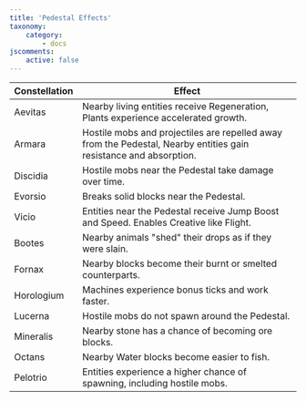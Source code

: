 ```yaml
---
title: 'Pedestal Effects'
taxonomy:
    category:
        - docs
jscomments:
    active: false
---
```


| Constellation | Effect | 
|---|---|
| Aevitas | Nearby living entities receive Regeneration, Plants experience accelerated growth. |
| Armara | Hostile mobs and projectiles are repelled away from the Pedestal, Nearby entities gain resistance and absorption. |
| Discidia | Hostile mobs near the Pedestal take damage over time. |
| Evorsio | Breaks solid blocks near the Pedestal. |
| Vicio | Entities near the Pedestal receive Jump Boost and Speed. Enables Creative like Flight. |
| Bootes | Nearby animals "shed" their drops as if they were slain. |
| Fornax | Nearby blocks become their burnt or smelted counterparts. |
| Horologium | Machines experience bonus ticks and work faster. |
| Lucerna | Hostile mobs do not spawn around the Pedestal. |
| Mineralis | Nearby stone has a chance of becoming ore blocks. |
| Octans | Nearby Water blocks become easier to fish. |
| Pelotrio | Entities experience a higher chance of spawning, including hostile mobs. |
